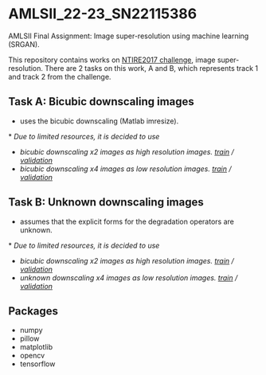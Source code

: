 # AMLSII_22-23_SN22115386
AMLSII Final Assignment: Image super-resolution using machine learning (SRGAN).

This repository contains works on 
[NTIRE2017 challenge](https://data.vision.ee.ethz.ch/cvl/ntire17//), image super-resolution.
There are 2 tasks on this work, A and B, which represents track 1 and track 2 from the challenge.

## Task A: Bicubic downscaling images
- uses the bicubic downscaling (Matlab imresize).

\* *Due to limited resources, it is decided to use*
- *bicubic downscaling x2 images as high resolution images. [train](http://data.vision.ee.ethz.ch/cvl/DIV2K/DIV2K_train_LR_bicubic_X2.zip) / [validation](http://data.vision.ee.ethz.ch/cvl/DIV2K/DIV2K_valid_LR_bicubic_X2.zip)* 
- *bicubic downscaling x4 images as low resolution images. [train](http://data.vision.ee.ethz.ch/cvl/DIV2K/DIV2K_train_LR_bicubic_X4.zip) / [validation](http://data.vision.ee.ethz.ch/cvl/DIV2K/DIV2K_valid_LR_bicubic_X4.zip)*

## Task B: Unknown downscaling images
- assumes that the explicit forms for the degradation operators are unknown.

\* *Due to limited resources, it is decided to use*
- *bicubic downscaling x2 images as high resolution images. [train](http://data.vision.ee.ethz.ch/cvl/DIV2K/DIV2K_train_LR_bicubic_X2.zip) / [validation](http://data.vision.ee.ethz.ch/cvl/DIV2K/DIV2K_valid_LR_bicubic_X2.zip)*
- *unknown downscaling x4 images as low resolution images. [train](http://data.vision.ee.ethz.ch/cvl/DIV2K/DIV2K_train_LR_unknown_X4.zip) / [validation](http://data.vision.ee.ethz.ch/cvl/DIV2K/DIV2K_valid_LR_unknown_X4.zip)*

## Packages
- numpy
- pillow
- matplotlib
- opencv
- tensorflow